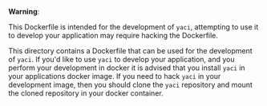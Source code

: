 **Warning**:

This Dockerfile is intended for the development of `yaci`, attempting to use it to develop your application may require hacking the Dockerfile.

This directory contains a Dockerfile that can be used for the development of `yaci`. If you'd like to use `yaci` to develop your application, and you perform your development in docker it is advised that you install `yaci` in your applications docker image. If you need to hack `yaci` in your development image, then you should clone the `yaci` repository and mount the cloned repository in your docker container.
